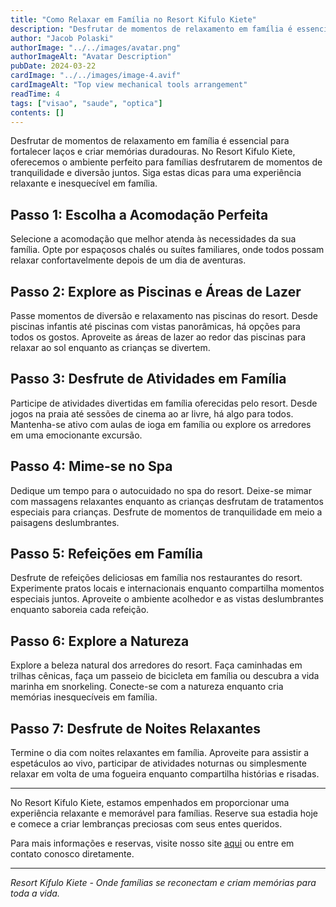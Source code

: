 ```yaml
---
title: "Como Relaxar em Família no Resort Kifulo Kiete"
description: "Desfrutar de momentos de relaxamento em família é essencial para fortalecer laços e criar memórias duradouras."
author: "Jacob Polaski"
authorImage: "../../images/avatar.png"
authorImageAlt: "Avatar Description"
pubDate: 2024-03-22
cardImage: "../../images/image-4.avif"
cardImageAlt: "Top view mechanical tools arrangement"
readTime: 4
tags: ["visao", "saude", "optica"]
contents: []
---
```


Desfrutar de momentos de relaxamento em família é essencial para fortalecer laços e criar memórias duradouras. No Resort Kifulo Kiete, oferecemos o ambiente perfeito para famílias desfrutarem de momentos de tranquilidade e diversão juntos. Siga estas dicas para uma experiência relaxante e inesquecível em família.

## Passo 1: Escolha a Acomodação Perfeita

Selecione a acomodação que melhor atenda às necessidades da sua família. Opte por espaçosos chalés ou suítes familiares, onde todos possam relaxar confortavelmente depois de um dia de aventuras.

## Passo 2: Explore as Piscinas e Áreas de Lazer

Passe momentos de diversão e relaxamento nas piscinas do resort. Desde piscinas infantis até piscinas com vistas panorâmicas, há opções para todos os gostos. Aproveite as áreas de lazer ao redor das piscinas para relaxar ao sol enquanto as crianças se divertem.

## Passo 3: Desfrute de Atividades em Família

Participe de atividades divertidas em família oferecidas pelo resort. Desde jogos na praia até sessões de cinema ao ar livre, há algo para todos. Mantenha-se ativo com aulas de ioga em família ou explore os arredores em uma emocionante excursão.

## Passo 4: Mime-se no Spa

Dedique um tempo para o autocuidado no spa do resort. Deixe-se mimar com massagens relaxantes enquanto as crianças desfrutam de tratamentos especiais para crianças. Desfrute de momentos de tranquilidade em meio a paisagens deslumbrantes.

## Passo 5: Refeições em Família

Desfrute de refeições deliciosas em família nos restaurantes do resort. Experimente pratos locais e internacionais enquanto compartilha momentos especiais juntos. Aproveite o ambiente acolhedor e as vistas deslumbrantes enquanto saboreia cada refeição.

## Passo 6: Explore a Natureza

Explore a beleza natural dos arredores do resort. Faça caminhadas em trilhas cênicas, faça um passeio de bicicleta em família ou descubra a vida marinha em snorkeling. Conecte-se com a natureza enquanto cria memórias inesquecíveis em família.

## Passo 7: Desfrute de Noites Relaxantes

Termine o dia com noites relaxantes em família. Aproveite para assistir a espetáculos ao vivo, participar de atividades noturnas ou simplesmente relaxar em volta de uma fogueira enquanto compartilha histórias e risadas.

---

No Resort Kifulo Kiete, estamos empenhados em proporcionar uma experiência relaxante e memorável para famílias. Reserve sua estadia hoje e comece a criar lembranças preciosas com seus entes queridos.

Para mais informações e reservas, visite nosso site [aqui](https://www.kifulokiete.com) ou entre em contato conosco diretamente.

---

*Resort Kifulo Kiete - Onde famílias se reconectam e criam memórias para toda a vida.*
